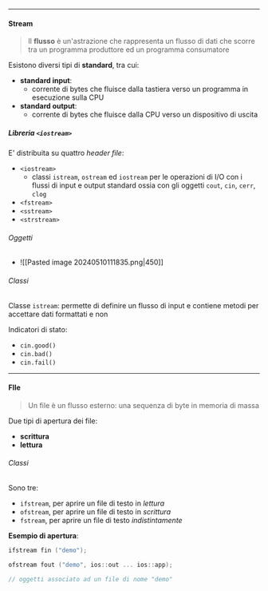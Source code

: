 ***
#### Stream
>Il **flusso** è un'astrazione che rappresenta un flusso di dati che scorre tra un programma produttore ed un programma consumatore

Esistono diversi tipi di **standard**, tra cui:
- **standard input**:
	- corrente di bytes che fluisce dalla tastiera verso un programma in esecuzione sulla CPU
- **standard output**:
	- corrente di bytes che fluisce dalla CPU verso un dispositivo di uscita

##### Libreria `<iostream>`
E' distribuita su quattro *header file*:
- `<iostream>`
	- classi `istream`, `ostream` ed `iostream` per le operazioni di I/O con i flussi di input e output standard ossia con gli oggetti `cout`, `cin`, `cerr`, `clog`
- `<fstream>`
- `<sstream>`
- `<strstream>`

###### Oggetti
- ![[Pasted image 20240510111835.png|450]]
###### Classi
Classe `istream`: permette di definire un flusso di input e contiene metodi per accettare dati formattati e non

Indicatori di stato:
- `cin.good()`
- `cin.bad()`
- `cin.fail()`
***
#### FIle
>Un file è un flusso esterno: una sequenza di byte in memoria di massa

Due tipi di apertura dei file:
- **scrittura**
- **lettura**

###### Classi
Sono tre:
- `ifstream`, per aprire un file di testo in *lettura*
- `ofstream`, per aprire un file di testo in *scrittura*
- `fstream`, per aprire un file di testo *indistintamente*

**Esempio di apertura**:
```c++
ifstream fin ("demo"); 

ofstream fout ("demo", ios::out ... ios::app);

// oggetti associato ad un file di nome "demo"
```